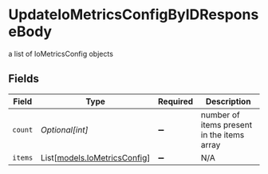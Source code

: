 # UpdateIoMetricsConfigByIDResponseBody

a list of IoMetricsConfig objects


## Fields

| Field                                                        | Type                                                         | Required                                                     | Description                                                  |
| ------------------------------------------------------------ | ------------------------------------------------------------ | ------------------------------------------------------------ | ------------------------------------------------------------ |
| `count`                                                      | *Optional[int]*                                              | :heavy_minus_sign:                                           | number of items present in the items array                   |
| `items`                                                      | List[[models.IoMetricsConfig](../models/iometricsconfig.md)] | :heavy_minus_sign:                                           | N/A                                                          |